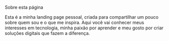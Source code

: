 Sobre esta página

Esta é a minha landing page pessoal, criada para compartilhar um pouco sobre quem sou e o que me inspira.
Aqui você vai conhecer meus interesses em tecnologia, minha paixão por aprender e meu gosto por criar soluções digitais que fazem a diferença.
